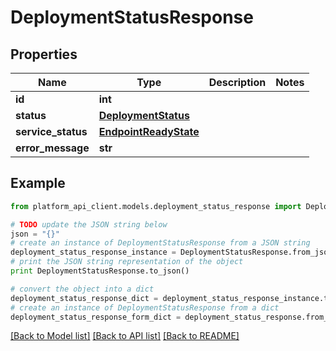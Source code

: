 # DeploymentStatusResponse


## Properties

Name | Type | Description | Notes
------------ | ------------- | ------------- | -------------
**id** | **int** |  | 
**status** | [**DeploymentStatus**](DeploymentStatus.md) |  | 
**service_status** | [**EndpointReadyState**](EndpointReadyState.md) |  | 
**error_message** | **str** |  | 

## Example

```python
from platform_api_client.models.deployment_status_response import DeploymentStatusResponse

# TODO update the JSON string below
json = "{}"
# create an instance of DeploymentStatusResponse from a JSON string
deployment_status_response_instance = DeploymentStatusResponse.from_json(json)
# print the JSON string representation of the object
print DeploymentStatusResponse.to_json()

# convert the object into a dict
deployment_status_response_dict = deployment_status_response_instance.to_dict()
# create an instance of DeploymentStatusResponse from a dict
deployment_status_response_form_dict = deployment_status_response.from_dict(deployment_status_response_dict)
```
[[Back to Model list]](../README.md#documentation-for-models) [[Back to API list]](../README.md#documentation-for-api-endpoints) [[Back to README]](../README.md)



